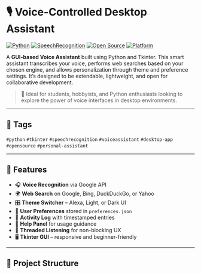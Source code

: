 # 🎙️ Voice-Controlled Desktop Assistant

[![Python](https://img.shields.io/badge/Python-3.x-blue.svg)](https://www.python.org/)
[![SpeechRecognition](https://img.shields.io/badge/SpeechRecognition-enabled-green)](https://pypi.org/project/SpeechRecognition/)
[![Open Source](https://img.shields.io/badge/license-MIT-brightgreen.svg)](LICENSE)
[![Platform](https://img.shields.io/badge/platform-Windows%20%7C%20Linux-lightgrey)]()

A **GUI-based Voice Assistant** built using Python and Tkinter. This smart assistant transcribes your voice, performs web searches based on your chosen engine, and allows personalization through theme and preference settings. It’s designed to be extendable, lightweight, and open for collaborative development.

> 🚀 Ideal for students, hobbyists, and Python enthusiasts looking to explore the power of voice interfaces in desktop environments.

---

## 🔖 Tags  
`#python` `#tkinter` `#speechrecognition` `#voiceassistant` `#desktop-app` `#opensource` `#personal-assistant`

---

## 🧩 Features

- 🎧 **Voice Recognition** via Google API  
- 🌍 **Web Search** on Google, Bing, DuckDuckGo, or Yahoo  
- 🎛️ **Theme Switcher** – Alexa, Light, or Dark UI  
- 🧠 **User Preferences** stored in `preferences.json`  
- 🧾 **Activity Log** with timestamped entries  
- 📖 **Help Panel** for usage guidance  
- 🧵 **Threaded Listening** for non-blocking UX  
- 🖥️ **Tkinter GUI** – responsive and beginner-friendly

---

## 📂 Project Structure

